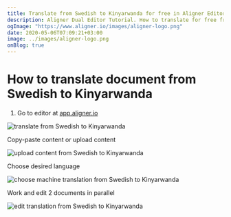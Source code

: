 ```yaml
---
title: Translate from Swedish to Kinyarwanda for free in Aligner Editor
description: Aligner Dual Editor Tutorial. How to translate for free from Swedish to Kinyarwanda. Aligner is multilingual document management platform. 
ogImage: "https://www.aligner.io/images/aligner-logo.png"
date: 2020-05-06T07:09:21+03:00
image: ../images/aligner-logo.png
onBlog: true
---
```


# How to translate document from Swedish to Kinyarwanda

1. Go to editor at [app.aligner.io](https://app.aligner.io "Aligner App web page")

![translate from Swedish to Kinyarwanda](../aligner-blank-editor.png "translate from Swedish to Kinyarwanda")

Copy-paste content or upload content

![upload content from Swedish to Kinyarwanda](../aligner-uploaded-document.png "upload content from Swedish to Kinyarwanda")

Choose desired language

![choose machine translation from Swedish to Kinyarwanda](../aligner-language-dropdown.png "choose machine translation from Swedish to Kinyarwanda")

Work and edit 2 documents in parallel

![edit translation from Swedish to Kinyarwanda](../aligner-double-sitded-editor.png "edit translation from Swedish to Kinyarwanda")


